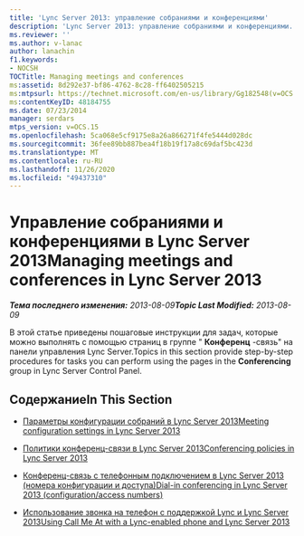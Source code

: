 ```yaml
---
title: 'Lync Server 2013: управление собраниями и конференциями'
description: 'Lync Server 2013: управление собраниями и конференциями.'
ms.reviewer: ''
ms.author: v-lanac
author: lanachin
f1.keywords:
- NOCSH
TOCTitle: Managing meetings and conferences
ms:assetid: 8d292e37-bf86-4762-8c28-ff6402505215
ms:mtpsurl: https://technet.microsoft.com/en-us/library/Gg182548(v=OCS.15)
ms:contentKeyID: 48184755
ms.date: 07/23/2014
manager: serdars
mtps_version: v=OCS.15
ms.openlocfilehash: 5ca068e5cf9175e8a26a866271f4fe5444d028dc
ms.sourcegitcommit: 36fee89bb887bea4f18b19f17a8c69daf5bc423d
ms.translationtype: MT
ms.contentlocale: ru-RU
ms.lasthandoff: 11/26/2020
ms.locfileid: "49437310"
---
```

# <a name="managing-meetings-and-conferences-in-lync-server-2013"></a><span data-ttu-id="4b388-103">Управление собраниями и конференциями в Lync Server 2013</span><span class="sxs-lookup"><span data-stu-id="4b388-103">Managing meetings and conferences in Lync Server 2013</span></span>

<div data-xmlns="http://www.w3.org/1999/xhtml">

<div class="topic" data-xmlns="http://www.w3.org/1999/xhtml" data-msxsl="urn:schemas-microsoft-com:xslt" data-cs="https://msdn.microsoft.com/">

<div data-asp="https://msdn2.microsoft.com/asp">



</div>

<div id="mainSection">

<div id="mainBody"><span data-ttu-id="4b388-104">

<span> </span></span><span class="sxs-lookup"><span data-stu-id="4b388-104">

<span> </span></span></span>

<span data-ttu-id="4b388-105">_**Тема последнего изменения:** 2013-08-09_</span><span class="sxs-lookup"><span data-stu-id="4b388-105">_**Topic Last Modified:** 2013-08-09_</span></span>

<span data-ttu-id="4b388-106">В этой статье приведены пошаговые инструкции для задач, которые можно выполнять с помощью страниц в группе " **Конференц** -связь" на панели управления Lync Server.</span><span class="sxs-lookup"><span data-stu-id="4b388-106">Topics in this section provide step-by-step procedures for tasks you can perform using the pages in the **Conferencing** group in Lync Server Control Panel.</span></span>

<div>

## <a name="in-this-section"></a><span data-ttu-id="4b388-107">Содержание</span><span class="sxs-lookup"><span data-stu-id="4b388-107">In This Section</span></span>

  - [<span data-ttu-id="4b388-108">Параметры конфигурации собраний в Lync Server 2013</span><span class="sxs-lookup"><span data-stu-id="4b388-108">Meeting configuration settings in Lync Server 2013</span></span>](lync-server-2013-meeting-configuration-settings.md)

  - [<span data-ttu-id="4b388-109">Политики конференц-связи в Lync Server 2013</span><span class="sxs-lookup"><span data-stu-id="4b388-109">Conferencing policies in Lync Server 2013</span></span>](lync-server-2013-conferencing-policies.md)

  - [<span data-ttu-id="4b388-110">Конференц-связь с телефонным подключением в Lync Server 2013 (номера конфигурации и доступа)</span><span class="sxs-lookup"><span data-stu-id="4b388-110">Dial-in conferencing in Lync Server 2013 (configuration/access numbers)</span></span>](lync-server-2013-dial-in-conferencing-configuration-access-numbers.md)

  - [<span data-ttu-id="4b388-111">Использование звонка на телефон с поддержкой Lync и Lync Server 2013</span><span class="sxs-lookup"><span data-stu-id="4b388-111">Using Call Me At with a Lync-enabled phone and Lync Server 2013</span></span>](lync-server-2013-using-call-me-at-with-a-lync-enabled-phone.md)

<span data-ttu-id="4b388-112"></div>

</div>

<span> </span>

</div>

</div>

</span><span class="sxs-lookup"><span data-stu-id="4b388-112"></div>

</div>

<span> </span>

</div>

</div>

</span></span></div>

